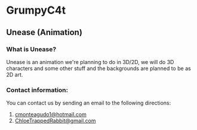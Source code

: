 # GrumpyC4t
## Unease (Animation)

### What is Unease?
Unease is an animation we're planning to do in 3D/2D, we will do 3D characters and some other stuff and the backgrounds are planned to be as 2D art.

### Contact information:
 You can contact us by sending an email to the following directions:
 1. cmonteagudo1@hotmail.com
 1. ChloeTrappedRabbit@gmail.com
